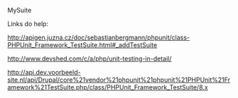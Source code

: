 MySuite

Links do help:

http://apigen.juzna.cz/doc/sebastianbergmann/phpunit/class-PHPUnit_Framework_TestSuite.html#_addTestSuite

http://www.devshed.com/c/a/php/unit-testing-in-detail/

http://api.dev.voorbeeld-site.nl/api/Drupal/core%21vendor%21phpunit%21phpunit%21PHPUnit%21Framework%21TestSuite.php/class/PHPUnit_Framework_TestSuite/8.x

